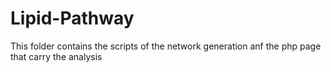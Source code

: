 # Lipid-Pathway

This folder contains the scripts of the network generation anf the php page that carry the analysis
